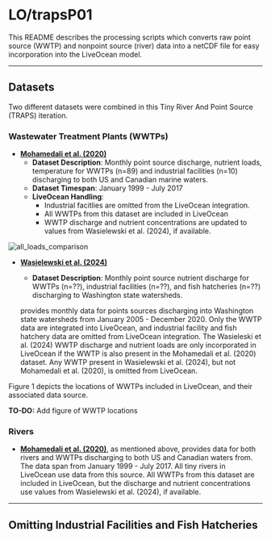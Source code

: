 # LO/trapsP01

This README describes the processing scripts which converts raw point source (WWTP) and nonpoint source (river) data into a netCDF file for easy incorporation into the LiveOcean model.

---
## Datasets

Two different datasets were combined in this Tiny River And Point Source (TRAPS) iteration.

### Wastewater Treatment Plants (WWTPs)

- [**Mohamedali et al. (2020)**](https://fortress.wa.gov/ecy/ezshare/EAP/SalishSea/SalishSeaModelBoundingScenarios.html)
    - **Dataset Description**: Monthly point source discharge, nutrient loads, temperature for WWTPs (n=89) and industrial facilities (n=10) discharging to both US and Canadian marine waters.
    - **Dataset Timespan**: January 1999 - July 2017
    - **LiveOcean Handling**:
        - Industrial facitlies are omitted from the LiveOcean integration.
        - All WWTPs from this dataset are included in LiveOcean
        - WWTP discharge and nutrient concentrations are updated to values from Wasielewski et al. (2024), if available.

![all_loads_comparison](https://github.com/user-attachments/assets/ada4d134-bec3-43a5-b257-d42628ba4511)

- [**Wasielewski et al. (2024)**](https://www.sciencebase.gov/catalog/item/64762b37d34e4e58932d9d81)
    - **Dataset Description**: Monthly point source nutrient discharge for WWTPs (n=??), industrial facilities (n=??), and fish hatcheries (n=??) discharging to Washington state watersheds.
    
    
    provides monthly data for points sources discharging into Washington state watersheds from January 2005 - December 2020. Only the WWTP data are integrated into LiveOcean, and industrial facility and fish hatchery data are omitted from LiveOcean integration. The Wasieleski et al. (2024) WWTP discharge and nutrient loads are only incorporated in LiveOcean if the WWTP is also present in the Mohamedali et al. (2020) dataset. Any WWTP present in Wasielewski et al. (2024), but not Mohamedali et al. (2020), is omitted from LiveOcean.

Figure 1 depicts the locations of WWTPs included in LiveOcean, and their associated data source.

**TO-DO:** Add figure of WWTP locations 

### Rivers

- [**Mohamedali et al. (2020)**](https://fortress.wa.gov/ecy/ezshare/EAP/SalishSea/SalishSeaModelBoundingScenarios.html), as mentioned above, provides data for both rivers and WWTPs discharging to both US and Canadian waters from. The data span from January 1999 - July 2017. All tiny rivers in LiveOcean use data from this source. All WWTPs from this dataset are included in LiveOcean, but the discharge and nutrient concentrations use values from Wasielewski et al. (2024), if available.

---
## Omitting Industrial Facilities and Fish Hatcheries